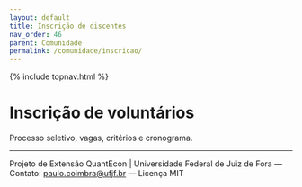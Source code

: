```yaml
---
layout: default
title: Inscrição de discentes
nav_order: 46
parent: Comunidade
permalink: /comunidade/inscricao/
---
```


{% include topnav.html %}

# Inscrição de voluntários
Processo seletivo, vagas, critérios e cronograma.

---

<p class="qe-footer">
  Projeto de Extensão QuantEcon | Universidade Federal de Juiz de Fora — 
  Contato: <a href="mailto:paulo.coimbra@ufjf.br">paulo.coimbra@ufjf.br</a> — Licença MIT
</p>
